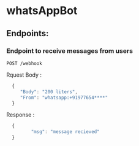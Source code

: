 # whatsAppBot

## Endpoints:

### Endpoint to receive messages from users

```http
POST /webhook
```

Rquest Body :

```javascript
  {
     "Body": "200 liters",
     "From": "whatsapp:+91977654****"
  }
```

Response :

```javascript
  {
         "msg": "message recieved"
  }
```
